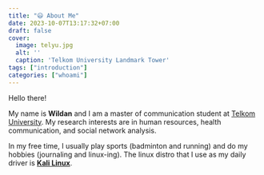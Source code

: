 ```yaml
---
title: "😃 About Me"
date: 2023-10-07T13:17:32+07:00
draft: false
cover:
  image: telyu.jpg
  alt: ''
  caption: 'Telkom University Landmark Tower'
tags: ["introduction"]
categories: ["whoami"]
---
```


Hello there! 

My name is **Wildan** and I am a master of communication student at [Telkom University](https://mcomms.telkomuniversity.ac.id/). 
My research interests are in human resources, health communication, and social network analysis.

In my free time, I usually play sports (badminton and running) and do my hobbies (journaling and linux-ing). The linux distro that I use as my daily driver is [**Kali Linux**](https://www.kali.org/).


